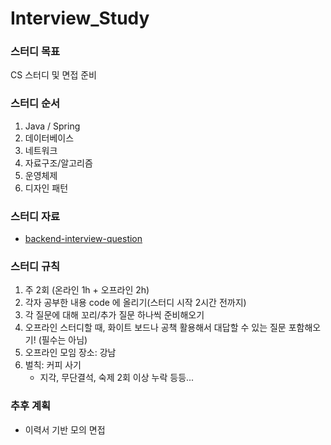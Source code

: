 # Interview_Study

### 스터디 목표
CS 스터디 및 면접 준비

### 스터디 순서
1. Java / Spring
2. 데이터베이스
3. 네트워크
4. 자료구조/알고리즘
5. 운영체제
6. 디자인 패턴

### 스터디 자료
* [backend-interview-question](https://github.com/ksundong/backend-interview-question)

### 스터디 규칙
1. 주 2회 (온라인 1h + 오프라인 2h)
2. 각자 공부한 내용 code 에 올리기(스터디 시작 2시간 전까지)
3. 각 질문에 대해 꼬리/추가 질문 하나씩 준비해오기
4. 오프라인 스터디할 때, 화이트 보드나 공책 활용해서 대답할 수 있는 질문 포함해오기! (필수는 아님)
5. 오프라인 모임 장소: 강남
6. 벌칙: 커피 사기
    - 지각, 무단결석, 숙제 2회 이상 누락 등등...
  
### 추후 계획
- 이력서 기반 모의 면접
